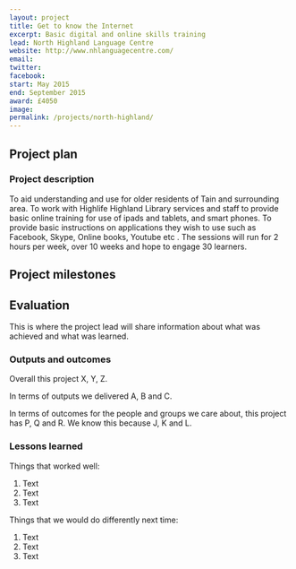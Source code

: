 ```yaml
---
layout: project
title: Get to know the Internet
excerpt: Basic digital and online skills training
lead: North Highland Language Centre
website: http://www.nhlanguagecentre.com/
email: 
twitter: 
facebook: 
start: May 2015
end: September 2015
award: £4050
image:
permalink: /projects/north-highland/ 
---
```


## Project plan

### Project description

To aid understanding and use for older residents of Tain and surrounding area. To work with Highlife Highland Library services and staff to provide basic online training for use of ipads and tablets, and smart phones. To provide basic instructions on applications they wish to use such as Facebook, Skype, Online books, Youtube etc . The sessions will run for 2 hours per week, over 10 weeks and hope to engage 30 learners.


## Project milestones



## Evaluation

This is where the project lead will share information about what was achieved and what was learned.

### Outputs and outcomes

Overall this project X, Y, Z.

In terms of outputs we delivered A, B and C.

In terms of outcomes for the people and groups we care about, this project has P, Q and R. We know this because J, K and L.

### Lessons learned

Things that worked well:

1. Text
2. Text
3. Text

Things that we would do differently next time:

1. Text
2. Text
3. Text
